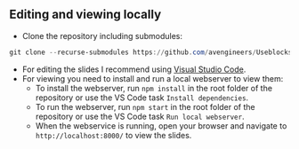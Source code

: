 ## Editing and viewing locally

* Clone the repository including submodules:

```powershell
git clone --recurse-submodules https://github.com/avengineers/UseblocksUserday2025.git
```

* For editing the slides I recommend using [Visual Studio Code](https://code.visualstudio.com/).
* For viewing you need to install and run a local webserver to view them:
  * To install the webserver, run `npm install` in the root folder of the repository or use the VS Code task `Install dependencies`.
  * To run the webserver, run `npm start` in the root folder of the repository or use the VS Code task `Run local webserver`.
  * When the webservice is running, open your browser and navigate to `http://localhost:8000/` to view the slides.
